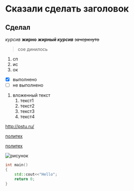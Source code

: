 # Сказали сделать заголовок
## Сделал
*курсив*
**жирно**
***жирный курсив***
~~зачеркнуто~~
> сое
> динилось
1. сп
2. ис
3. ок
- [x] выполнено
- [ ] не выполнено
1. вложенный текст
    1. текст1
    2. текст2
    3. текст3
    4. текст4

<http://pstu.ru/>

[политех](http://pstu.ru/)

[политех](http://pstu.ru/ "сайт ПНИПУ")

![рисунок](http://cdn.iz.ru/sites/default/files/styles/900x506/public/news-2018-01/Depositphotos_6651515_l-2015.jpg?itok=hfROhdqH "вода")

```Cpp
int main()
{
    std::cout<<"Hello";
    return 0;
}
```
